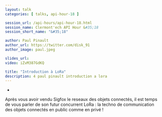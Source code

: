 ```yaml
---
layout: talk
categories: [ talks, api-hour-18 ]

session_url: /api-hours/api-hour-18.html
session_name: Clermont'ech API Hour &#35;18
session_short_name: "&#35;18"

author: Paul Pinault
author_url: https://twitter.com/disk_91
author_image: paul.jpeg

slides_url:
video: iZvM387GdKQ

title: "Introduction à LoRa"
description: 4 paul pinault introduction a lora
---
```

-

Après vous avoir vendu Sigfox le reseaux des objets connectés, il est temps de
vous parler de son futur concurrent LoRa : la techno de communication des objets
connectés en public comme en privé !
